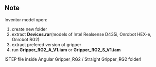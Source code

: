 ## Note
Inventor model open:
1) create new folder
2) extract **Devices.rar**(models of Intel Realsense D435i, Onrobot HEX-e, Onrobot RG2)
3) extract prefered version of gripper
4) run **Gripper_RG2_A_V1.iam** or **Gripper_RG2_S_V1.iam**

!STEP file inside Angular Gripper_RG2 / Straight Gripper_RG2 folder! 
